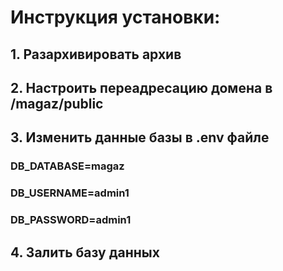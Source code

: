 # Инструкция установки:
## 1. Разархивировать архив
## 2. Настроить переадресацию домена в /magaz/public
## 3. Изменить данные базы в .env файле
### DB_DATABASE=magaz
### DB_USERNAME=admin1
### DB_PASSWORD=admin1
## 4. Залить базу данных